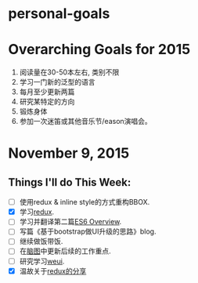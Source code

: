 # personal-goals

# Overarching Goals for 2015

1. 阅读量在30-50本左右, 类别不限
2. 学习一门新的泛型的语言 
3. 每月至少更新两篇 
4. 研究某特定的方向  
5. 锻炼身体  
6. 参加一次迷笛或其他音乐节/eason演唱会。


# November 9, 2015
## Things I'll do This Week:

- [ ] 使用redux & inline style的方式重构BBOX.
- [x] 学习[redux](http://camsong.github.io/redux-in-chinese/).
- [ ] 学习并翻译第二篇[ES6 Overview](https://ponyfoo.com/articles/es6).
- [ ] 写篇《基于bootstrap做UI升级的思路》blog.
- [ ] 继续做饭带饭.
- [ ] 在[脑图](http://naotu.baidu.com/file/a1277c34da2b9bfd59552e07f8578ac6?token=21aa6cb2c1465fb6)中更新后续的工作重点.
- [ ] 研究学习[weui](https://github.com/weui/weui).
- [x] 温故关于[redux的分享](https://www.youtube.com/watch?v=xsSnOQynTHs)
